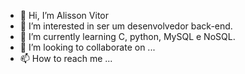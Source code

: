 - 👋 Hi, I’m Alisson Vitor
- 👀 I’m interested in ser um desenvolvedor back-end.
- 🌱 I’m currently learning C, python, MySQL e NoSQL.
- 💞️ I’m looking to collaborate on ...
- 📫 How to reach me ...

<!---
alissonnvitor1/alissonnvitor1 is a ✨ special ✨ repository because its `README.md` (this file) appears on your GitHub profile.
You can click the Preview link to take a look at your changes.
--->
